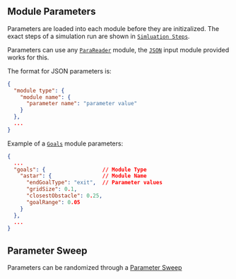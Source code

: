 
## Module Parameters

Parameters are loaded into each module before they are initizalized. The exact steps of a simulation run are shown in [`Simluation Steps`](sim_overview.md).

Parameters can use any [`ParaReader`](modules/input.md) module, the [`JSON`](base_modules.md) input module provided works for this.

The format for JSON parameters is:
```JSON
{
  "module type": {
    "module name": {
      "parameter name": "parameter value"
    }
  },
  ...
}
```

Example of a [`Goals`](modules/goals.md) module parameters:
```JSON
{
  ...
  "goals": {                  // Module Type
    "astar": {                // Module Name
      "endGoalType": "exit",  // Parameter values
      "gridSize": 0.1,
      "closestObstacle": 0.25,
      "goalRange": 0.05
    }
  },
  ...
}
```

## Parameter Sweep

Parameters can be randomized through a [Parameter Sweep](parameter_sweep.md)